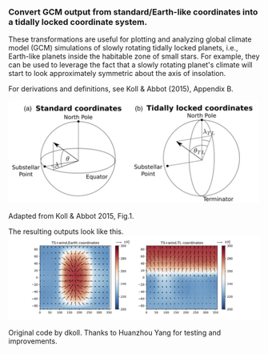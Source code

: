### Convert GCM output from standard/Earth-like coordinates into a tidally locked coordinate system.
These transformations are useful for plotting and analyzing global climate model (GCM) simulations of slowly rotating tidally locked planets, i.e., Earth-like planets inside the habitable zone of small stars. For example, they can be used to leverage the fact that a slowly rotating planet's climate will start to look approximately symmetric about the axis of insolation.

For derivations and definitions, see Koll & Abbot (2015), Appendix B.

<img src="KollAbbot_Fig1.png" width="500">

Adapted from Koll & Abbot 2015, Fig.1.



The resulting outputs look like this.
![An example plot](plot01.png)

Original code by dkoll.
Thanks to Huanzhou Yang for testing and improvements.

